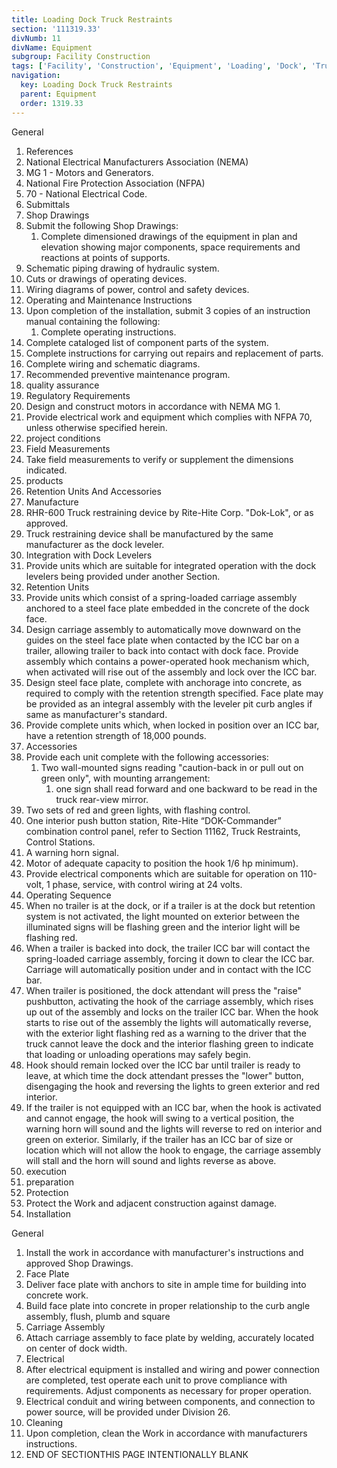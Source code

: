```yaml
---
title: Loading Dock Truck Restraints
section: '111319.33'
divNumb: 11
divName: Equipment
subgroup: Facility Construction
tags: ['Facility', 'Construction', 'Equipment', 'Loading', 'Dock', 'Truck', 'Restraints']
navigation:
  key: Loading Dock Truck Restraints
  parent: Equipment
  order: 1319.33
---
```



General
   1. References
   1. National Electrical Manufacturers Association (NEMA)
   1. MG 1 - Motors and Generators.
   1. National Fire Protection Association (NFPA)
   1. 70 - National Electrical Code.
   1. Submittals
   1. Shop Drawings
   1. Submit the following Shop Drawings:
      1. Complete dimensioned drawings of the equipment in plan and elevation showing major components, space requirements and reactions at points of supports.
   1. Schematic piping drawing of hydraulic system.
   1. Cuts or drawings of operating devices.
   1. Wiring diagrams of power, control and safety devices.
   1. Operating and Maintenance Instructions
   1. Upon completion of the installation, submit 3 copies of an instruction manual containing the following:
      1. Complete operating instructions.
   1. Complete cataloged list of component parts of the system.
   1. Complete instructions for carrying out repairs and replacement of parts.
   1. Complete wiring and schematic diagrams.
   1. Recommended preventive maintenance program.
   1. quality assurance
   1. Regulatory Requirements
   1. Design and construct motors in accordance with NEMA MG 1.
   1. Provide electrical work and equipment which complies with NFPA 70, unless otherwise specified herein.
   1. project conditions
   1. Field Measurements
   1. Take field measurements to verify or supplement the dimensions indicated.
   1. products
   1. Retention Units And Accessories
   1. Manufacture
   1. RHR-600 Truck restraining device by Rite-Hite Corp. "Dok-Lok", or as approved.
   1. Truck restraining device shall be manufactured by the same manufacturer as the dock leveler.
   1. Integration with Dock Levelers
   1. Provide units which are suitable for integrated operation with the dock levelers being provided under another Section.
   1. Retention Units
   1. Provide units which consist of a spring-loaded carriage assembly anchored to a steel face plate embedded in the concrete of the dock face.
   1. Design carriage assembly to automatically move downward on the guides on the steel face plate when contacted by the ICC bar on a trailer, allowing trailer to back into contact with dock face. Provide assembly which contains a power-operated hook mechanism which, when activated will rise out of the assembly and lock over the ICC bar.
   1. Design steel face plate, complete with anchorage into concrete, as required to comply with the retention strength specified. Face plate may be provided as an integral assembly with the leveler pit curb angles if same as manufacturer's standard.
   1. Provide complete units which, when locked in position over an ICC bar, have a retention strength of 18,000 pounds.
   1. Accessories
   1. Provide each unit complete with the following accessories:
      1. Two wall-mounted signs reading "caution-back in or pull out on green only", with mounting arrangement:
         1. one sign shall read forward and one backward to be read in the truck rear-view mirror.
   1. Two sets of red and green lights, with flashing control.
   1. One interior push button station, Rite-Hite “DOK-Commander” combination control panel, refer to Section 11162, Truck Restraints, Control Stations.
   1. A warning horn signal.
   1. Motor of adequate capacity to position the hook 1/6 hp minimum).
   1. Provide electrical components which are suitable for operation on 110-volt, 1 phase, service, with control wiring at 24 volts.
   1. Operating Sequence
   1. When no trailer is at the dock, or if a trailer is at the dock but retention system is not activated, the light mounted on exterior between the illuminated signs will be flashing green and the interior light will be flashing red.
   1. When a trailer is backed into dock, the trailer ICC bar will contact the spring-loaded carriage assembly, forcing it down to clear the ICC bar. Carriage will automatically position under and in contact with the ICC bar.
   1. When trailer is positioned, the dock attendant will press the "raise" pushbutton, activating the hook of the carriage assembly, which rises up out of the assembly and locks on the trailer ICC bar. When the hook starts to rise out of the assembly the lights will automatically reverse, with the exterior light flashing red as a warning to the driver that the truck cannot leave the dock and the interior flashing green to indicate that loading or unloading operations may safely begin.
   1. Hook should remain locked over the ICC bar until trailer is ready to leave, at which time the dock attendant presses the "lower" button, disengaging the hook and reversing the lights to green exterior and red interior.
   1. If the trailer is not equipped with an ICC bar, when the hook is activated and cannot engage, the hook will swing to a vertical position, the warning horn will sound and the lights will reverse to red on interior and green on exterior. Similarly, if the trailer has an ICC bar of size or location which will not allow the hook to engage, the carriage assembly will stall and the horn will sound and lights reverse as above.
   1. execution
   1. preparation
   1. Protection
   1. Protect the Work and adjacent construction against damage.
   1. Installation

General
   1. Install the work in accordance with manufacturer's instructions and approved Shop Drawings.
   1. Face Plate
   1. Deliver face plate with anchors to site in ample time for building into concrete work.
   1. Build face plate into concrete in proper relationship to the curb angle assembly, flush, plumb and square
   1. Carriage Assembly
   1. Attach carriage assembly to face plate by welding, accurately located on center of dock width.
   1. Electrical
   1. After electrical equipment is installed and wiring and power connection are completed, test operate each unit to prove compliance with requirements. Adjust components as necessary for proper operation.
   1. Electrical conduit and wiring between components, and connection to power source, will be provided under Division 26.
   1. Cleaning
   1. Upon completion, clean the Work in accordance with manufacturers instructions.
1. END OF SECTIONTHIS PAGE INTENTIONALLY BLANK

